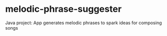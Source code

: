 # melodic-phrase-suggester
Java project: App generates melodic phrases to spark ideas for composing songs
